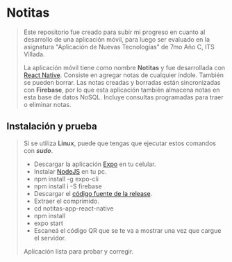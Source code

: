 # Notitas
> Este repositorio fue creado para subir mi progreso en cuanto al desarrollo de una aplicación móvil, para luego ser evaluado en la asignatura "Aplicación de Nuevas Tecnologías" de 7mo Año C, ITS Villada. 
> 
> La aplicación móvil tiene como nombre **Notitas** y fue desarrollada con [React Native](https://facebook.github.io/react-native/). Consiste en agregar notas de cualquier índole. También se pueden borrar.
> Las notas creadas y borradas están sincronizadas con **Firebase**, por lo que esta aplicación también almacena notas en esta base de datos NoSQL. Incluye consultas programadas para traer o eliminar notas.
## Instalación y prueba
> Si se utiliza **Linux**, puede que tengas que ejecutar estos comandos con ***sudo***.
> - Descargar la aplicación [Expo](https://play.google.com/store/apps/details?id=host.exp.exponent&hl=es) en tu celular.
> - Instalar [NodeJS](https://nodejs.org/es/) en tu pc.
> - npm install -g expo-cli
> - npm install i -S firebase
> - Descargar el [código fuente de la release](https://github.com/javierpugliese/notitas-app-react-native/releases).
> - Extraer el comprimido.
> - cd notitas-app-react-native
> - npm install
> - expo start
> - Escaneá el código QR que se te va a mostrar una vez que cargue el servidor.
> 
> Aplicación lista para probar y corregir.
